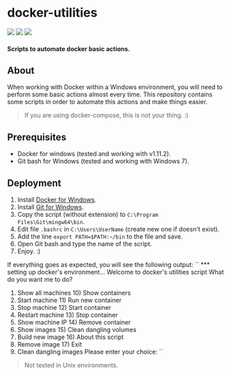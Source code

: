 # docker-utilities

![](https://cdn0.iconfinder.com/data/icons/social-media-2104/24/social_media_social_media_logo_docker-64.png)
![](https://cdn0.iconfinder.com/data/icons/social-media-2104/24/social_media_social_media_logo_git-64.png)
![](https://cdn3.iconfinder.com/data/icons/social-media-logos-glyph/2048/5314_-_Windows-64.png)

#### Scripts to automate docker basic actions.

## About
When working with Docker within a Windows environment, you will need to perform some basic actions almost every time.
This repository contains some scripts in order to automate this actions and make things easier.

> If you are using docker-compose, this is not your thing. :)

## Prerequisites
- Docker for windows (tested and working with v1.11.2).
- Git bash for Windows (tested and working with Windows 7).

## Deployment
1. Install [Docker for Windows](https://docs.docker.com/docker-for-windows/install/).
2. Install [Git for Windows](https://git-scm.com/download/win).
3. Copy the script (without extension) to ``C:\Program Files\Git\mingw64\bin``.
4. Edit file ``.bashrc`` in ``C:\Users\UserName`` (create new one if doesn't exist).
5. Add the line ``export PATH=$PATH:~/bin`` to the file and save.
6. Open Git bash and type the name of the script.
7. Enjoy. :)

If everything goes as expected, you will see the following output:
``
*** setting up docker's environment...
Welcome to docker's utilities script
What do you want me to do?
1) Show all machines        10) Show containers
2) Start machine            11) Run new container
3) Stop machine             12) Start container
4) Restart machine          13) Stop container
5) Show machine IP          14) Remove container
6) Show images              15) Clean dangling volumes
7) Build new image          16) About this script
8) Remove image             17) Exit
9) Clean dangling images
Please enter your choice:
``

> Not tested in Unix environments.